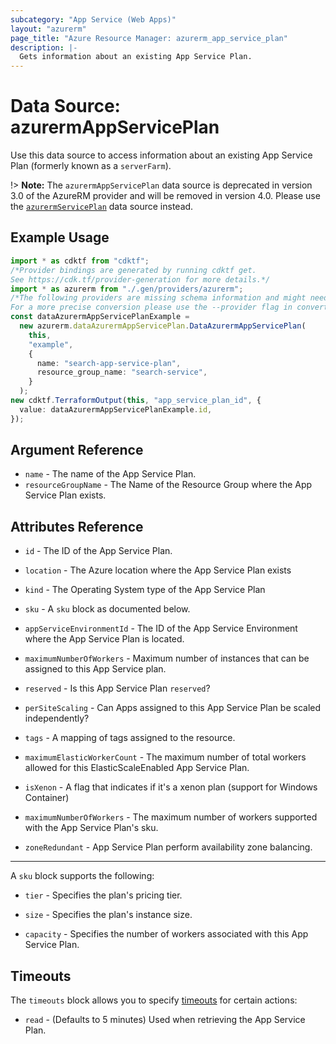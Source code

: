 ```yaml
---
subcategory: "App Service (Web Apps)"
layout: "azurerm"
page_title: "Azure Resource Manager: azurerm_app_service_plan"
description: |-
  Gets information about an existing App Service Plan.
---
```


# Data Source: azurermAppServicePlan

Use this data source to access information about an existing App Service Plan (formerly known as a `serverFarm`).

!> **Note:** The `azurermAppServicePlan` data source is deprecated in version 3.0 of the AzureRM provider and will be removed in version 4.0. Please use the [`azurermServicePlan`](https://registry.terraform.io/providers/hashicorp/azurerm/latest/docs/data-sources/service_plan) data source instead.

## Example Usage

```typescript
import * as cdktf from "cdktf";
/*Provider bindings are generated by running cdktf get.
See https://cdk.tf/provider-generation for more details.*/
import * as azurerm from "./.gen/providers/azurerm";
/*The following providers are missing schema information and might need manual adjustments to synthesize correctly: azurerm.
For a more precise conversion please use the --provider flag in convert.*/
const dataAzurermAppServicePlanExample =
  new azurerm.dataAzurermAppServicePlan.DataAzurermAppServicePlan(
    this,
    "example",
    {
      name: "search-app-service-plan",
      resource_group_name: "search-service",
    }
  );
new cdktf.TerraformOutput(this, "app_service_plan_id", {
  value: dataAzurermAppServicePlanExample.id,
});

```

## Argument Reference

* `name` - The name of the App Service Plan.
* `resourceGroupName` - The Name of the Resource Group where the App Service Plan exists.

## Attributes Reference

*   `id` - The ID of the App Service Plan.

*   `location` - The Azure location where the App Service Plan exists

*   `kind` - The Operating System type of the App Service Plan

*   `sku` - A `sku` block as documented below.

*   `appServiceEnvironmentId` - The ID of the App Service Environment where the App Service Plan is located.

*   `maximumNumberOfWorkers` - Maximum number of instances that can be assigned to this App Service plan.

*   `reserved` - Is this App Service Plan `reserved`?

*   `perSiteScaling` - Can Apps assigned to this App Service Plan be scaled independently?

*   `tags` - A mapping of tags assigned to the resource.

*   `maximumElasticWorkerCount` - The maximum number of total workers allowed for this ElasticScaleEnabled App Service Plan.

*   `isXenon` - A flag that indicates if it's a xenon plan (support for Windows Container)

*   `maximumNumberOfWorkers` - The maximum number of workers supported with the App Service Plan's sku.

*   `zoneRedundant` - App Service Plan perform availability zone balancing.

***

A `sku` block supports the following:

*   `tier` - Specifies the plan's pricing tier.

*   `size` - Specifies the plan's instance size.

*   `capacity` - Specifies the number of workers associated with this App Service Plan.

## Timeouts

The `timeouts` block allows you to specify [timeouts](https://www.terraform.io/language/resources/syntax#operation-timeouts) for certain actions:

* `read` - (Defaults to 5 minutes) Used when retrieving the App Service Plan.
